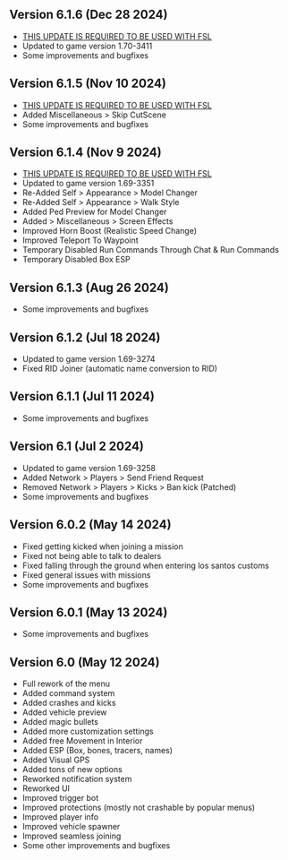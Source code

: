 ## Version 6.1.6 (Dec 28 2024)
- [THIS UPDATE IS REQUIRED TO BE USED WITH FSL](https://www.unknowncheats.me/forum/grand-theft-auto-v/616977-fsl-local-gtao-saves.html)
- Updated to game version 1.70-3411
- Some improvements and bugfixes

## Version 6.1.5 (Nov 10 2024)
- [THIS UPDATE IS REQUIRED TO BE USED WITH FSL](https://www.unknowncheats.me/forum/grand-theft-auto-v/616977-fsl-local-gtao-saves.html)
- Added Miscellaneous > Skip CutScene
- Some improvements and bugfixes

## Version 6.1.4 (Nov 9 2024)
- [THIS UPDATE IS REQUIRED TO BE USED WITH FSL](https://www.unknowncheats.me/forum/grand-theft-auto-v/616977-fsl-local-gtao-saves.html)
- Updated to game version 1.69-3351
- Re-Added Self > Appearance > Model Changer
- Re-Added Self > Appearance > Walk Style
- Added Ped Preview for Model Changer
- Added > Miscellaneous > Screen Effects
- Improved Horn Boost (Realistic Speed Change)
- Improved Teleport To Waypoint
- Temporary Disabled Run Commands Through Chat & Run Commands
- Temporary Disabled Box ESP

## Version 6.1.3 (Aug 26 2024)
- Some improvements and bugfixes

## Version 6.1.2 (Jul 18 2024)
- Updated to game version 1.69-3274
- Fixed RID Joiner (automatic name conversion to RID)

## Version 6.1.1 (Jul 11 2024)
- Some improvements and bugfixes

## Version 6.1 (Jul 2 2024)
- Updated to game version 1.69-3258
- Added Network > Players > Send Friend Request
- Removed Network > Players > Kicks > Ban kick (Patched)
- Some improvements and bugfixes

## Version 6.0.2 (May 14 2024)
- Fixed getting kicked when joining a mission
- Fixed not being able to talk to dealers
- Fixed falling through the ground when entering los santos customs
- Fixed general issues with missions
- Some improvements and bugfixes

## Version 6.0.1 (May 13 2024)
- Some improvements and bugfixes

## Version 6.0 (May 12 2024)
- Full rework of the menu
- Added command system
- Added crashes and kicks
- Added vehicle preview
- Added magic bullets
- Added more customization settings
- Added free Movement in Interior
- Added ESP (Box, bones, tracers, names)
- Added Visual GPS
- Added tons of new options
- Reworked notification system
- Reworked UI
- Improved trigger bot
- Improved protections (mostly not crashable by popular menus)
- Improved player info
- Improved vehicle spawner
- Improved seamless joining
- Some other improvements and bugfixes
